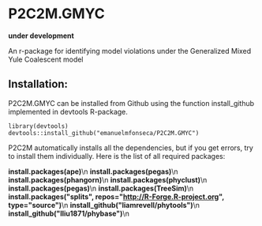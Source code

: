 # P2C2M.GMYC

**under development**

An r-package for identifying model violations under the Generalized Mixed Yule Coalescent model

## Installation:

P2C2M.GMYC can be installed from Github using the function install_github implemented in devtools R-package.

```{r}
library(devtools)
devtools::install_github("emanuelmfonseca/P2C2M.GMYC")
```

P2C2M automatically installs all the dependencies, but if you get errors, try to install them individually. Here is the list of all required packages:

**install.packages(ape)**\n
**install.packages(pegas)**\n
**install.packages(phangorn)**\n
**install.packages(phyclust)**\n
**install.packages(pegas)**\n
**install.packages(TreeSim)**\n
**install.packages("splits", repos="http://R-Forge.R-project.org", type="source")**\n
**install\_github("liamrevell/phytools")**\n
**install\_github("lliu1871/phybase")**\n










